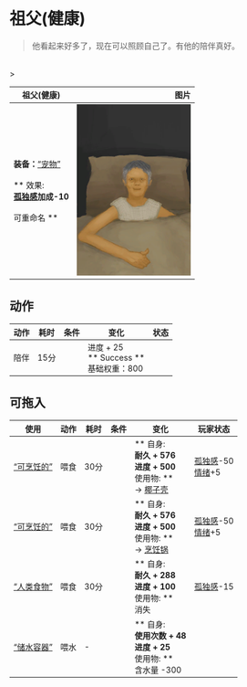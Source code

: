 # 祖父(健康)  
> 他看起来好多了，现在可以照顾自己了。有他的陪伴真好。  
<br>  
>   
  
  祖父(健康)  |   图片   
 ----  |  ----:   
 **装备：**[“宠物”](eTag_Pet.md)<br><br>** 效果: **<br>[孤独感](Loneliness.md)加成-10<br><br>** 可重命名 **  |  <img decoding="async" src="Sprite/GranfatherHealthy.png" href="a.md" style="max-width:300px;max-height:300px;">   
  
## 动作  
动作  |  耗时  |  条件  |  变化  |  状态  
----  |  ----  |  ----  |  ----  |  ----  
陪伴<br>  |  15分  |    |  进度 + 25<br>** Success **<br>基础权重：800<br>  |    
## 可拖入  
使用  |  动作  |  耗时  |  条件  |  变化  |  玩家状态  
----  |  ----  |  ----  |  ----  |  ----  |  ----  
[“可烹饪的”](tag_MealCoconutShell.md)  |  喂食  |  30分  |    |  ** 自身: **<br>耐久 + 576<br>进度 + 500<br>** 使用物: **<br>→ [椰子壳](CoconutShell.md)  |  [孤独感](Loneliness.md)-50<br>[情绪](Morale.md)+5  
[“可烹饪的”](tag_MealCookingpot.md)  |  喂食  |  30分  |    |  ** 自身: **<br>耐久 + 576<br>进度 + 500<br>** 使用物: **<br>→ [烹饪锅](CookingPot.md)  |  [孤独感](Loneliness.md)-50<br>[情绪](Morale.md)+5  
[“人类食物”](tag_HumanFood.md)  |  喂食  |  30分  |    |  ** 自身: **<br>耐久 + 288<br>进度 + 100<br>** 使用物: **<br>消失  |  [孤独感](Loneliness.md)-15  
[“储水容器”](tag_WaterContainer.md)  |  喂水  |  -  |    |  ** 自身: **<br>使用次数 + 48<br>进度 + 25<br>** 使用物: **<br>含水量  -300  |    
